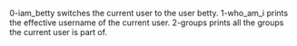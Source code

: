 0-iam_betty switches the current user to the user betty.
1-who_am_i prints the effective username of the current user.
2-groups prints all the groups the current user is part of.
